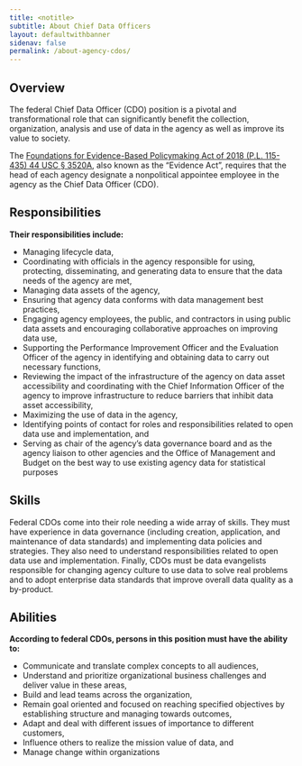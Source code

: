 ```yaml
---
title: <notitle>
subtitle: About Chief Data Officers
layout: defaultwithbanner
sidenav: false
permalink: /about-agency-cdos/
---
```


<h2>Overview</h2>

<p>The federal Chief Data Officer (CDO) position is a pivotal and transformational role that can significantly benefit the collection, organization, analysis and use of data in the agency as well as improve its value to society.</p>

<p>The <a href="https://www.congress.gov/bill/115th-congress/house-bill/4174/text">Foundations for Evidence-Based Policymaking Act of 2018 (P.L. 115-435) 44 USC § 3520A</a>, also known as the “Evidence Act”, requires that the head of each agency designate a nonpolitical appointee employee in the agency as the Chief Data Officer (CDO). </p>

<h2>Responsibilities</h2>
<p><strong>Their responsibilities include:</strong></p>
<ul>
 <li>Managing lifecycle data,</li>
 <li>Coordinating with officials in the agency responsible for using, protecting, disseminating, and generating data to ensure that the data needs of the agency are met,</li>
 <li>Managing data assets of the agency,</li>
 <li>Ensuring that agency data conforms with data management best practices,</li>
 <li>Engaging agency employees, the public, and contractors in using public data assets and encouraging collaborative approaches on improving data use,</li>
 <li>Supporting the Performance Improvement Officer and the Evaluation Officer of the agency in identifying and obtaining data to carry out necessary functions, </li>
 <li>Reviewing the impact of the infrastructure of the agency on data asset accessibility and coordinating with the Chief Information Officer of the agency to improve infrastructure to reduce barriers that inhibit data asset accessibility,</li>
 <li>Maximizing the use of data in the agency,</li>
 <li>Identifying points of contact for roles and responsibilities related to open data use and implementation, and</li>
 <li>Serving as chair of the agency’s data governance board and as the agency liaison to other agencies and the Office of Management and Budget on the best way to use existing agency data for statistical purposes</li>
</ul>

<h2>Skills</h2>
<p>Federal CDOs come into their role needing a wide array of skills. They must have experience in data governance (including creation, application, and maintenance of data standards) and implementing data policies and strategies. They also need to understand responsibilities related to open data use and implementation. Finally, CDOs must be data evangelists responsible for changing agency culture to use data to solve real problems and to adopt enterprise data standards that improve overall data quality as a by-product.</p>

<h2>Abilities</h2>
<p><strong>According to federal CDOs, persons in this position must have the ability to:</strong></p>
<ul>
 <li>Communicate and translate complex concepts to all audiences, </li>
 <li>Understand and prioritize organizational business challenges and deliver value in these areas, </li>
 <li>Build and lead teams across the organization, </li>
 <li>Remain goal oriented and focused on reaching specified objectives by establishing structure and managing towards outcomes,</li>
 <li>Adapt and deal with different issues of importance to different customers, </li>
 <li>Influence others to realize the mission value of data, and</li> 
 <li>Manage change within organizations</li>
</ul>